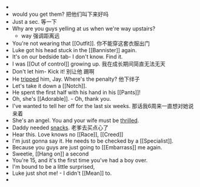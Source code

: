 -
- would you get them? 把他们叫下来好吗
- Just a sec.  等一下
- Why are you guys yelling at us when we're way upstairs?
	- way 强调距离远
- You're not wearing that [[Outfit]]. 你不能穿这套衣服出门
- Luke got his head stuck in the [[Bannister]] again.
- It's on our bedside tab- I don't know. Find it.
- I was [[Out of control]] growing up. 我在成长期间简直无法无天
- Don't let him- Kick it! 别让他 踢啊
- He [tripped]([[Trip]]) him, Jay. Where's the penalty? 他下绊子
- Let's take it down a [[Notch]].
- He spent the first half with his hand in his [[Pants]]!
- Oh, she's [[Adorable]]. - Oh, thank you.
- I've wanted to tell her off for the last six weeks. 那话我6周来一直想对她说来着
- She's an angel. You and your wife must be [thrilled]([[Thrill]]).
- Daddy needed [snacks]([[Snack]]). 老爹去买点心了
- Hear this. Love knows no [[Race]], [[Creed]]
- I'm just gonna say it. He needs to be checked by a [[Specialist]].
- Because you guys are just going to [[Embarrass]] me again.
- Sweetie, [[Hang on]] a second
- You're 15, and it's the first time you've had a boy over.
- I'm bound to be a little surprised,
- Luke just shot me! - I didn't [[Mean]] to.
-